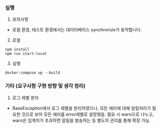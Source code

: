 ### 실행

1. 유의사항

- 로컬 환경, 테스트 환경에서는 데이터베이스 synchronize가 동작합니다.

2. 로컬

```
npm install
npm run start:local
```

3. 실행

```
docker-compose up --build
```

### 기타 (요구사항 구현 방향 및 생각 정리)

1. 로그 레벨 분리

- BaseException에서 로그 레벨을 분리하였으나, 모든 에러에 대해 알림처리가 필요한 것으로 보아 모든 에러를 error레벨로 설정했음. 필요 시 warn으로 나누고, warn은 임계치가 초과하면 알림을 발송하는 등 별도의 관리를 통해 확장 가능.
